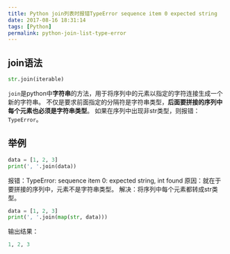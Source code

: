 ```yaml
---
title: Python join列表时报错TypeError sequence item 0 expected string
date: 2017-08-16 18:31:14
tags: [Python]
permalink: python-join-list-type-error
---
```

## join语法 ##
```python
str.join(iterable)
```
`join`是python中**字符串**的方法，用于将序列中的元素以指定的字符连接生成一个新的字符串。
不仅是要求前面指定的分隔符是字符串类型，**后面要拼接的序列中每个元素也必须是字符串类型**。
如果在序列中出现非str类型，则报错：`TypeError`。
<!-- more -->
## 举例 ##
```python
data = [1, 2, 3]
print(', '.join(data))
```
报错：TypeError: sequence item 0: expected string, int found
原因：就在于要拼接的序列中，元素不是字符串类型。
解决：将序列中每个元素都转成str类型。
```python
data = [1, 2, 3]
print(', '.join(map(str, data)))
```
输出结果：
```python
1, 2, 3
```